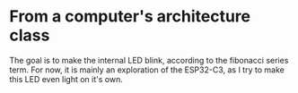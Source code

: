 # From a computer's architecture class

The goal is to make the internal LED blink, according to the fibonacci series term.
For now, it is mainly an exploration of the ESP32-C3, as I try to make this LED even light on it's own.
